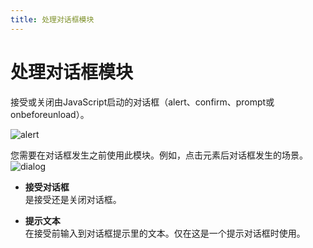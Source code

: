 ```yaml
---
title: 处理对话框模块
---
```


# 处理对话框模块

接受或关闭由JavaScript启动的对话框（alert、confirm、prompt或onbeforeunload）。

![alert](/images/blocks/chrome_h0O8snWxOY_xxdeyg.png)

您需要在对话框发生之前使用此模块。例如，点击元素后对话框发生的场景。
![dialog](/images/blocks/chrome_rAyUAIdWI3_agnydv.png)

- **接受对话框**<br>
  是接受还是关闭对话框。

- **提示文本**<br>
  在接受前输入到对话框提示里的文本。仅在这是一个提示对话框时使用。